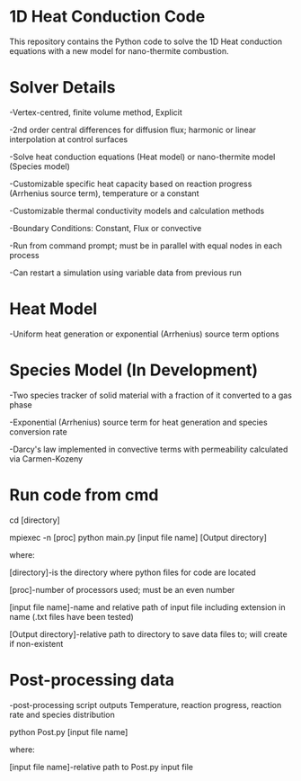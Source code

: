 # 1D Heat Conduction Code

This repository contains the Python code to solve the 1D Heat conduction equations with a new model for nano-thermite combustion.

# Solver Details
-Vertex-centred, finite volume method, Explicit

-2nd order central differences for diffusion flux; harmonic or linear interpolation at control surfaces

-Solve heat conduction equations (Heat model) or nano-thermite model (Species model)

-Customizable specific heat capacity based on reaction progress (Arrhenius source term), temperature or a constant


-Customizable thermal conductivity models and calculation methods


-Boundary Conditions: Constant, Flux or convective


-Run from command prompt; must be in parallel with equal nodes in each process

-Can restart a simulation using variable data from previous run

# Heat Model
-Uniform heat generation or exponential (Arrhenius) source term options

# Species Model (In Development)
-Two species tracker of solid material with a fraction of it converted to a gas phase


-Exponential (Arrhenius) source term for heat generation and species conversion rate


-Darcy's law implemented in convective terms with permeability calculated via Carmen-Kozeny

# Run code from **cmd**
cd [directory]

mpiexec -n [proc] python main.py [input file name] [Output directory]

where:

[directory]-is the directory where python files for code are located

[proc]-number of processors used; must be an even number

[input file name]-name and relative path of input file including extension in name (.txt files have been tested)

[Output directory]-relative path to directory to save data files to; will create if non-existent

# Post-processing data
-post-processing script outputs Temperature, reaction progress, reaction rate and species distribution

python Post.py [input file name]

where:

[input file name]-relative path to Post.py input file
